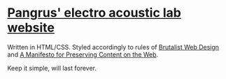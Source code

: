 # [Pangrus' electro acoustic lab website](http://www.peal.space)

Written in HTML/CSS.
Styled accordingly to rules of [Brutalist Web Design](https://brutalist-web.design/) and [A Manifesto for Preserving Content on the Web](https://jeffhuang.com/designed_to_last/).

Keep it simple, will last forever.





